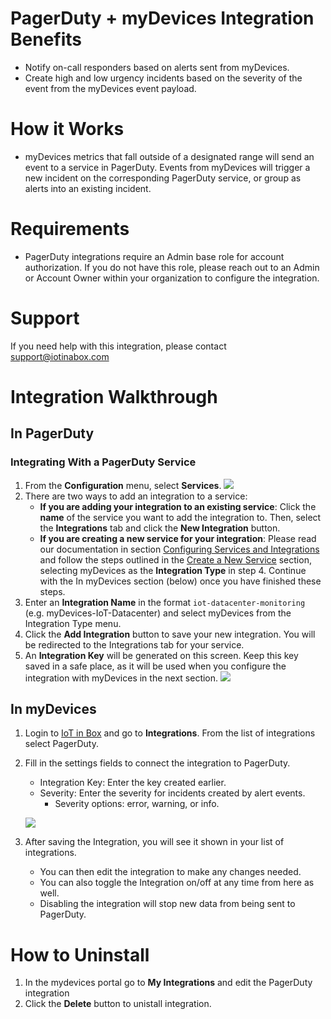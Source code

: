 # PagerDuty + myDevices Integration Benefits

* Notify on-call responders based on alerts sent from myDevices.
* Create high and low urgency incidents based on the severity of the event from the myDevices event payload.

# How it Works
* myDevices metrics that fall outside of a designated range will send an event to a service in PagerDuty. Events from myDevices will trigger a new incident on the corresponding PagerDuty service, or group as alerts into an existing incident.

# Requirements
* PagerDuty integrations require an Admin base role for account authorization. If you do not have this role, please reach out to an Admin or Account Owner within your organization to configure the integration.

# Support

If you need help with this integration, please contact support@iotinabox.com

# Integration Walkthrough
## In PagerDuty

### Integrating With a PagerDuty Service
1. From the **Configuration** menu, select **Services**.
![](https://res.cloudinary.com/dctlrnwuz/image/upload/v1583797753/iotinabox/pagerduty-i9n-guide.png)
2. There are two ways to add an integration to a service:
   * **If you are adding your integration to an existing service**: Click the **name** of the service you want to add the integration to. Then, select the **Integrations** tab and click the **New Integration** button.
   * **If you are creating a new service for your integration**: Please read our documentation in section [Configuring Services and Integrations](https://support.pagerduty.com/docs/services-and-integrations#section-configuring-services-and-integrations) and follow the steps outlined in the [Create a New Service](https://support.pagerduty.com/docs/services-and-integrations#section-create-a-new-service) section, selecting myDevices as the **Integration Type** in step 4. Continue with the In  myDevices  section (below) once you have finished these steps.
3. Enter an **Integration Name** in the format `iot-datacenter-monitoring` (e.g.  myDevices-IoT-Datacenter) and select  myDevices  from the Integration Type menu.
4. Click the **Add Integration** button to save your new integration. You will be redirected to the Integrations tab for your service.
5. An **Integration Key** will be generated on this screen. Keep this key saved in a safe place, as it will be used when you configure the integration with  myDevices  in the next section.
![](https://res.cloudinary.com/dctlrnwuz/image/upload/v1583797074/iotinabox/pagerduty-service-i9n-image.png)

## In myDevices

1. Login to [IoT in Box](https://iotinabox.mydevices.com) and go to **Integrations**. From the list of integrations select PagerDuty.
2. Fill in the settings fields to connect the integration to PagerDuty.
   * Integration Key: Enter the key created earlier.
   * Severity: Enter the severity for incidents created by alert events.
      * Severity options: error, warning, or info.

   ![](https://iotinabox.zendesk.com/hc/article_attachments/360060048714/PagerDuty2b.png)
3. After saving the Integration, you will see it shown in your list of integrations.
   * You can then edit the integration to make any changes needed.
   * You can also toggle the Integration on/off at any time from here as well. 
   * Disabling the integration will stop new data from being sent to PagerDuty.


# How to Uninstall

1. In the mydevices portal go to **My Integrations** and edit the PagerDuty integration
2. Click the **Delete** button to unistall integration. 
